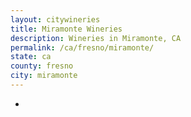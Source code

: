 ```yaml
---
layout: citywineries
title: Miramonte Wineries
description: Wineries in Miramonte, CA
permalink: /ca/fresno/miramonte/
state: ca
county: fresno
city: miramonte
---
```

-
